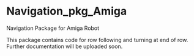 # Navigation_pkg_Amiga
Navigation Package for Amiga Robot

This package contains code for row following and turning at end of row. Further documentation will be uploaded soon.
